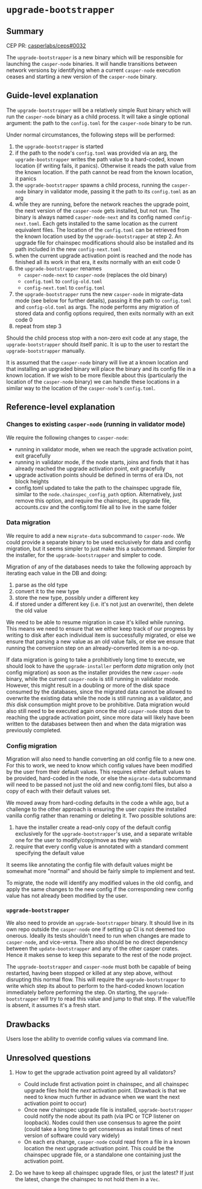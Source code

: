 # `upgrade-bootstrapper`

## Summary

[summary]: #summary

CEP PR: [casperlabs/ceps#0032](https://github.com/casperlabs/ceps/pull/0032)

The `upgrade-bootstrapper` is a new binary which will be responsible for launching the `casper-node` binaries.  It will
handle transitions between network versions by identifying when a current `casper-node` execution ceases and starting
a new version of the `casper-node` binary.


## Guide-level explanation

[guide-level-explanation]: #guide-level-explanation

The `upgrade-bootstrapper` will be a relatively simple Rust binary which will run the `casper-node` binary as a child
process.  It will take a single optional argument: the path to the `config.toml` for the `casper-node` binary to be run.

Under normal circumstances, the following steps will be performed:

1. the `upgrade-bootstrapper` is started
2. if the path to the node's `config.toml` was provided via an arg, the `upgrade-bootstrapper` writes the path value to
   a hard-coded, known location (if writing fails, it panics).  Otherwise it reads the path value from the known
   location.  If the path cannot be read from the known location, it panics
3. the `upgrade-bootstrapper` spawns a child process, running the `casper-node` binary in validator mode, passing it the
   path to its `config.toml` as an arg
4. while they are running, before the network reaches the upgrade point, the next version of the `casper-node` gets
   installed, but not run.  The binary is always named `casper-node-next` and its config named `config-next.toml`.  Each
   gets installed to the same location as the current equivalent files.  The location of the `config.toml` can be
   retrieved from the known location used by the `upgrade-bootstrapper` at step 2.  An upgrade file for chainspec
   modifications should also be installed and its path included in the new `config-next.toml`
5. when the current upgrade activation point is reached and the node has finished all its work in that era, it exits
   normally with an exit code 0
6. the `upgrade-bootstrapper` renames
     * `casper-node-next` to `casper-node` (replaces the old binary)
     * `config.toml` to `config-old.toml`
     * `config-next.toml` to `config.toml`
7. the `upgrade-bootstrapper` runs the new `casper-node` in migrate-data mode (see below for further details), passing
   it the path to `config.toml` and `config-old.toml` as args.  The node performs any migration of stored data and
   config options required, then exits normally with an exit code 0
8. repeat from step 3

Should the child process stop with a non-zero exit code at any stage, the `upgrade-bootstrapper` should itself panic.
It is up to the user to restart the `upgrade-bootstrapper` manually.

It is assumed that the `casper-node` binary will live at a known location and that installing an upgraded binary will
place the binary and its config file in a known location.  If we wish to be more flexible about this (particularly the
location of the `casper-node` binary) we can handle these locations in a similar way to the location of the
`casper-node`'s `config.toml`.


## Reference-level explanation

[reference-level-explanation]: #reference-level-explanation

### Changes to existing `casper-node` (running in validator mode)

We require the following changes to `casper-node`:

* running in validator mode, when we reach the upgrade activation point, exit gracefully
* running in validator mode, if the node starts, joins and finds that it has already reached the upgrade activation
  point, exit gracefully
* upgrade activation points should be defined in terms of era IDs, not block heights
* config.toml updated to take the path to the chainspec upgrade file, similar to the `node.chainspec_config_path`
  option.  Alternatively, just remove this option, and require the chainspec, its upgrade file, accounts.csv and the
  config.toml file all to live in the same folder

### Data migration

We require to add a new `migrate-data` subcommand to `casper-node`.  We could provide a separate binary to be used
exclusively for data and config migration, but it seems simpler to just make this a subcommand.  Simpler for the
installer, for the `upgrade-bootstrapper` and simpler to code.

Migration of any of the databases needs to take the following approach by iterating each value in the DB and doing:

1. parse as the old type
2. convert it to the new type
3. store the new type, possibly under a different key
4. if stored under a different key (i.e. it's not just an overwrite), then delete the old value

We need to be able to resume migration in case it's killed while running.  This means we need to ensure that we either
keep track of our progress by writing to disk after each individual item is successfully migrated, or else we ensure
that parsing a new value as an old value fails, or else we ensure that running the conversion step on an
already-converted item is a no-op.

If data migration is going to take a prohibitively long time to execute, we should look to have the `upgrade-installer`
perform _data_ migration only (not config migration) as soon as the installer provides the new `casper-node` binary,
while the current `casper-node` is still running in validator mode.  However, this might result in a doubling or more of
the disk space consumed by the databases, since the migrated data cannot be allowed to overwrite the existing data while
the node is still running as a validator, and _this_ disk consumption might prove to be prohibitive.  Data migration
would also still need to be executed again once the old `casper-node` stops due to reaching the upgrade activation
point, since more data will likely have been written to the databases between then and when the data migration was
previously completed.

### Config migration

Migration will also need to handle converting an old config file to a new one.  For this to work, we need to know which
config values have been modified by the user from their default values.  This requires either default values to be
provided, hard-coded in the node, or else the `migrate-data` subcommand will need to be passed not just the old and new
config.toml files, but also a copy of each with their default values set.

We moved away from hard-coding defaults in the code a while ago, but a challenge to the other approach is ensuring the
user _copies_ the installed vanilla config rather than renaming or deleting it.  Two possible solutions are:
1. have the installer create a read-only copy of the default config exclusively for the `upgrade-bootstrapper`'s use,
   and a separate writable one for the user to modify/copy/move as they wish
1. require that every config value is annotated with a standard comment specifying the default value

It seems like annotating the config file with default values might be somewhat more "normal" and should be fairly simple
to implement and test.

To migrate, the node will identify any modified values in the old config, and apply the same changes to the new config
if the corresponding new config value has not already been modified by the user.


### `upgrade-bootstrapper`

We also need to provide an `upgrade-bootstrapper` binary.  It should live in its own repo outside the `casper-node` one
if setting up CI is not deemed too onerous.  Ideally its tests shouldn't need to run when changes are made to
`casper-node`, and vice-versa.  There also should be no direct dependency between the `update-bootstrapper` and any of
the other casper crates.  Hence it makes sense to keep this separate to the rest of the node project.

The `upgrade-bootstrapper` and `casper-node` must both be capable of being restarted, having been stopped or killed at
any step above, without disrupting this normal flow.  This will require the `upgrade-bootstrapper` to write which step
its about to perform to the hard-coded known location immediately before performing the step.  On starting, the
`upgrade-bootstrapper` will try to read this value and jump to that step.  If the value/file is absent, it assumes it's
a fresh start.


## Drawbacks

[drawbacks]: #drawbacks

Users lose the ability to override config values via command line.


## Unresolved questions

[unresolved-questions]: #unresolved-questions

1. How to get the upgrade activation point agreed by all validators?
    * Could include first activation point in chainspec, and all chainspec upgrade files hold the _next_ activation
      point. (Drawback is that we need to know much further in advance when we want the next activation point to occur)
    * Once new chainspec upgrade file is installed, `upgrade-bootstrapper` could notify the node about its path (via
      IPC or TCP listener on loopback).  Nodes could then use consensus to agree the point (could take a long time to
      get consensus as install times of next version of software could vary widely)
    * On each era change, `casper-node` could read from a file in a known location the next upgrade activation point.
      This could be the chainspec upgrade file, or a standalone one containing just the activation point.

1. Do we have to keep all chainspec upgrade files, or just the latest?  If just the latest, change the chainspec to not
   hold them in a `Vec`.
